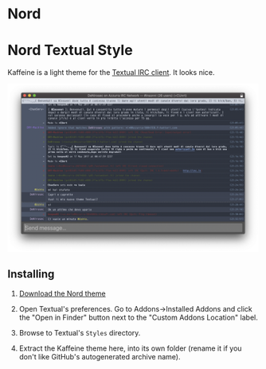 # Nord
Nord Textual Style
====================

Kaffeine is a light theme for the [Textual IRC client](https://www.codeux.com/textual/). It looks nice.

![Screenshot](sss.png?raw=true)

## Installing

1. [Download the Nord theme](https://github.com/kaffeine-19/Nord.zip/archive/master.zip)

2. Open Textual's preferences. Go to Addons->Installed Addons and click the
   "Open in Finder" button next to the "Custom Addons Location" label.

3. Browse to Textual's `Styles` directory.

4. Extract the Kaffeine theme here, into its own folder (rename it if you don't
   like GitHub's autogenerated archive name).
